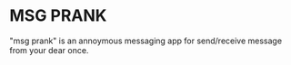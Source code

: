 # MSG PRANK
"msg prank" is an annoymous messaging app for send/receive message from your dear once.


